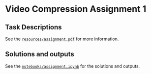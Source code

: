 # Video Compression Assignment 1

## Task Descriptions

See the [`resources/assignment.pdf`](./resources/assignment.pdf) for more information.

## Solutions and outputs

See the [`notebooks/assignment.ipynb`](./notebooks/assignment.ipynb) for the solutions and outputs.
